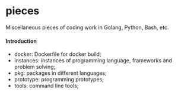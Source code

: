 # pieces
Miscellaneous pieces of coding work in Golang, Python, Bash, etc.


#### Introduction

- docker: Dockerfile for docker build;
- instances: instances of programming language, frameworks and problem solving;
- pkg: packages in different languages;
- prototype: programming prototypes;
- tools: command line tools;
